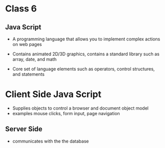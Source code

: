 # Class 6

## Java Script

- A programming language that allows you to implement complex actions on web pages 

- Contains animated 2D/3D graphics, contains a standard library such as array, date, and math

- Core set of language elements such as operators, control structures, and statements

# Client Side Java Script

- Supplies objects to control a browser and document object model
- examples mouse clicks, form input, page navigation

## Server Side

- communicates with the the database

